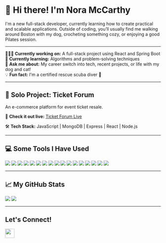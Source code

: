 # 👋 Hi there! I'm Nora McCarthy

I'm a new full-stack developer, currently learning how to create practical and scalable applications. Outside of coding, you’ll usually find me walking around Boston with my dog, crocheting something cozy, or enjoying a good Pilates session.

---

👩🏻‍💻 **Currently working on:** A full-stack project using React and Spring Boot  
🌱 **Currently learning:** Algorithms and problem-solving techniques  
💬 **Ask me about:** My career switch into tech, recent projects, or life with my dog and cat!  
💡 **Fun fact:** I'm a certified rescue scuba diver 🤿

---

## 🚀 Solo Project: Ticket Forum

An e-commerce platform for event ticket resale.  

🔗 **Check it out live:** [Ticket Forum Live](http://3.148.106.111)

🛠 **Tech Stack:** JavaScript | MongoDB | Express | React | Node.js

---

## 💻 Some Tools I Have Used

<p align="left">
  <img src="https://img.shields.io/badge/html5-%23E34F26.svg?style=for-the-badge&logo=html5&logoColor=white"/>
  <img src="https://img.shields.io/badge/javascript-%23323330.svg?style=for-the-badge&logo=javascript&logoColor=%23F7DF1E"/>
  <img src="https://img.shields.io/badge/Java-ED8B00?style=for-the-badge&logo=java&logoColor=white"/>
  <img src="https://img.shields.io/badge/python-3670A0?style=for-the-badge&logo=python&logoColor=ffdd54"/>
  <img src="https://img.shields.io/badge/css3-%231572B6.svg?style=for-the-badge&logo=css3&logoColor=white"/>
  <img src="https://img.shields.io/badge/bootstrap-%23563D7C.svg?style=for-the-badge&logo=bootstrap&logoColor=white"/>
  <img src="https://img.shields.io/badge/react-%2320232a.svg?style=for-the-badge&logo=react&logoColor=%2361DAFB"/>
  <img src="https://img.shields.io/badge/express.js-%23404d59.svg?style=for-the-badge&logo=express&logoColor=%2361DAFB"/>
  <img src="https://img.shields.io/badge/jquery-%230769AD.svg?style=for-the-badge&logo=jquery&logoColor=white"/>
  <img src="https://img.shields.io/badge/node.js-6DA55F?style=for-the-badge&logo=node.js&logoColor=white"/>
  <img src="https://img.shields.io/badge/NPM-%23000000.svg?style=for-the-badge&logo=npm&logoColor=white"/>
  <img src="https://img.shields.io/badge/flask-%23000.svg?style=for-the-badge&logo=flask&logoColor=white"/>
  <img src="https://img.shields.io/badge/Spring-6DB33F?style=for-the-badge&logo=spring&logoColor=white"/>
  <img src="https://img.shields.io/badge/MongoDB-%234ea94b.svg?style=for-the-badge&logo=mongodb&logoColor=white"/>
  <img src="https://img.shields.io/badge/mysql-%2300f.svg?style=for-the-badge&logo=mysql&logoColor=white"/>
  <img src="https://img.shields.io/badge/nginx-%23009639.svg?style=for-the-badge&logo=nginx&logoColor=white"/>
  <img src="https://img.shields.io/badge/AWS-%23FF9900.svg?style=for-the-badge&logo=amazon-aws&logoColor=white"/>
</p>

---

## 📈 My GitHub Stats

<div>
  <img src="https://github-readme-stats.vercel.app/api?username=noramccarthy&hide=stars&hide_rank=true&hide_title=true"/>
  <img src="https://github-readme-stats.vercel.app/api/top-langs/?username=noramccarthy&langs_count=3&hide_title=true"/>
</div>

---

## Let's Connect!
<a href="https://www.linkedin.com/in/nora-z-mccarthy/">
  <img src="https://cdn1.iconfinder.com/data/icons/logotypes/32/square-linkedin-512.png" height="30" width="30"/>
</a>

